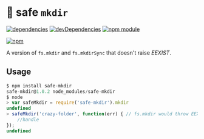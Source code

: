 # :file_folder: safe `mkdir`
    
[![dependencies](https://david-dm.org/tallesl/safe-mkdir.png)](https://david-dm.org/tallesl/safe-mkdir)
[![devDependencies](https://david-dm.org/tallesl/safe-mkdir/dev-status.png)](https://david-dm.org/tallesl/safe-mkdir#info=devDependencies)
[![npm module](https://badge.fury.io/js/safe-mkdir.png)](http://badge.fury.io/js/safe-mkdir)

[![npm](https://nodei.co/npm/safe-mkdir.png?mini=true)](https://nodei.co/npm/safe-mkdir/)
    
A version of `fs.mkdir` and `fs.mkdirSync` that doesn't raise *EEXIST*.

## Usage

```javascript
$ npm install safe-mkdir
safe-mkdir@1.0.2 node_modules/safe-mkdir
$ node
> var safeMkdir = require('safe-mkdir').mkdir
undefined
> safeMkdir('crazy-folder', function(err) { // fs.mkdir would throw EEXIST
    //handle
});
undefined
```

